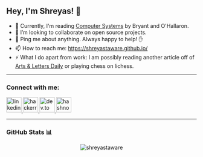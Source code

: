 ## Hey, I'm Shreyas! 👋

* 📖 Currently, I'm reading [Computer Systems](https://www.amazon.in/Computer-Systems-Programmers-Randal-Bryant/dp/013409266X) by Bryant and O'Hallaron.
* 👯 I’m looking to collaborate on open source projects.
* 💬 Ping me about anything. Always happy to help! ✋
* 📫 How to reach me: https://shreyastaware.github.io/
* ⚡ What I do apart from work: I am possibly reading another article off of [Arts & Letters Daily](https://www.aldaily.com/) or playing chess on lichess.

---

### Connect with me:
<p align="left">
  <a href="https://linkedin.com/in/shreyastaware" target="_blank" rel="noreferrer">
    <img src="https://cdn.jsdelivr.net/gh/devicons/devicon/icons/linkedin/linkedin-original.svg" alt="linkedin" width="40" height="40"/>
  </a>
  <a href="https://www.hackerrank.com/shreyastaware" target="_blank" rel="noreferrer">
    <img src="https://cdn.simpleicons.org/hackerrank/2EC866" alt="hackerrank" width="40" height="40"/>
  </a>
  <a href="https://dev.to/shreyastaware" target="_blank" rel="noreferrer">
    <img src="https://media2.dev.to/dynamic/image/quality=100/https://dev-to-uploads.s3.amazonaws.com/uploads/logos/resized_logo_UQww2soKuUsjaOGNB38o.png" alt="dev.to" width="40" height="40"/>
  </a>
  <a href="https://hashnode.com/@shreyastaware" target="_blank" rel="noreferrer">
    <img src="https://cdn.simpleicons.org/hashnode/2962FF" alt="hashnode" width="40" height="40"/>
  </a>
</p>

---

### GitHub Stats 📊
<p align="center">
  <img src="https://github-readme-stats.vercel.app/api?username=shreyastaware&show_icons=true&locale=en" alt="shreyastaware" />
</p>

